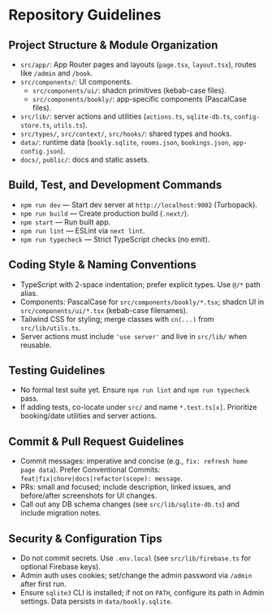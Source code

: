 # Repository Guidelines

## Project Structure & Module Organization
- `src/app/`: App Router pages and layouts (`page.tsx`, `layout.tsx`), routes like `/admin` and `/book`.
- `src/components/`: UI components.
  - `src/components/ui/`: shadcn primitives (kebab-case files).
  - `src/components/bookly/`: app-specific components (PascalCase files).
- `src/lib/`: server actions and utilities (`actions.ts`, `sqlite-db.ts`, `config-store.ts`, `utils.ts`).
- `src/types/`, `src/context/`, `src/hooks/`: shared types and hooks.
- `data/`: runtime data (`bookly.sqlite`, `rooms.json`, `bookings.json`, `app-config.json`).
- `docs/`, `public/`: docs and static assets.

## Build, Test, and Development Commands
- `npm run dev` — Start dev server at `http://localhost:9002` (Turbopack).
- `npm run build` — Create production build (`.next/`).
- `npm start` — Run built app.
- `npm run lint` — ESLint via `next lint`.
- `npm run typecheck` — Strict TypeScript checks (no emit).

## Coding Style & Naming Conventions
- TypeScript with 2-space indentation; prefer explicit types. Use `@/*` path alias.
- Components: PascalCase for `src/components/bookly/*.tsx`; shadcn UI in `src/components/ui/*.tsx` (kebab-case filenames).
- Tailwind CSS for styling; merge classes with `cn(...)` from `src/lib/utils.ts`.
- Server actions must include `'use server'` and live in `src/lib/` when reusable.

## Testing Guidelines
- No formal test suite yet. Ensure `npm run lint` and `npm run typecheck` pass.
- If adding tests, co-locate under `src/` and name `*.test.ts[x]`. Prioritize booking/date utilities and server actions.

## Commit & Pull Request Guidelines
- Commit messages: imperative and concise (e.g., `fix: refresh home page data`). Prefer Conventional Commits: `feat|fix|chore|docs|refactor(scope): message`.
- PRs: small and focused; include description, linked issues, and before/after screenshots for UI changes.
- Call out any DB schema changes (see `src/lib/sqlite-db.ts`) and include migration notes.

## Security & Configuration Tips
- Do not commit secrets. Use `.env.local` (see `src/lib/firebase.ts` for optional Firebase keys).
- Admin auth uses cookies; set/change the admin password via `/admin` after first run.
- Ensure `sqlite3` CLI is installed; if not on `PATH`, configure its path in Admin settings. Data persists in `data/bookly.sqlite`.

